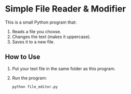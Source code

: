 # Simple File Reader & Modifier

This is a small Python program that:

1. Reads a file you choose.
2. Changes the text (makes it uppercase).
3. Saves it to a new file.

## How to Use

1. Put your text file in the same folder as this program.
2. Run the program:

   ```bash
   python file_editor.py
